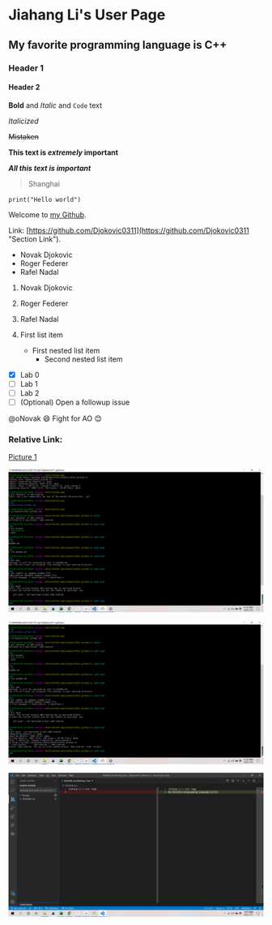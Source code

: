 # Jiahang Li's User Page

## My favorite programming language is C++

### Header 1
#### Header 2

**Bold** and _Italic_ and `Code` text

*Italicized*

~~Mistaken~~

**This text is _extremely_ important**

***All this text is important***

>Shanghai

```
print("Hello world")
```
Welcome to [my Github](https://github.com/Djokovic0311 "Section Link").

Link: [https://github.com/Djokovic0311](https://github.com/Djokovic0311 "Section Link").

- Novak Djokovic
- Roger Federer
- Rafel Nadal

1. Novak Djokovic
2. Roger Federer
3. Rafel Nadal

1. First list item
   - First nested list item
     - Second nested list item

- [x] Lab 0
- [ ] Lab 1
- [ ] Lab 2
- [ ] \(Optional) Open a followup issue

@oNovak :smile: Fight for AO :blush:


### Relative Link:
[Picture 1](./Part2-git1.png)

![](https://github.com/Djokovic0311/Djokovic0311.github.io/raw/add-read-me/Part2-git1.png) 

![](https://github.com/Djokovic0311/Djokovic0311.github.io/raw/add-read-me/Part2-git2.png) 

![](https://github.com/Djokovic0311/Djokovic0311.github.io/raw/add-read-me/Part2-VS.png) 
